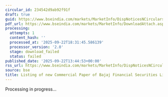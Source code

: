 ```yaml
---
circular_id: 234542d9ab92f91f
draft: true
guid: https://www.bseindia.com/markets/MarketInfo/DispNoticesNCirculars.aspx?Noticeid={3657DB53-903C-45D0-8BBA-CBBED9B908C8}&noticeno=20250922-49&dt=09/22/2025&icount=49&totcount=58&flag=0
pdf_url: https://www.bseindia.com/markets/MarketInfo/DownloadAttach.aspx?id=20250922-49&attachedId=
processing:
  attempts: 1
  content_hash: ''
  processed_at: '2025-09-22T18:31:45.586139'
  processor_version: '2.0'
  stage: download_failed
  status: failed
published_date: '2025-09-22T13:44:53+00:00'
rss_url: https://www.bseindia.com/markets/MarketInfo/DispNoticesNCirculars.aspx?Noticeid={3657DB53-903C-45D0-8BBA-CBBED9B908C8}&noticeno=20250922-49&dt=09/22/2025&icount=49&totcount=58&flag=0
source: bse
title: Listing of new Commercial Paper of Bajaj Financial Securities Limited
---
```


Processing in progress...